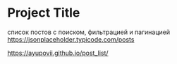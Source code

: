 
# Project Title

список постов с поиском, фильтрацией и пагинацией https://jsonplaceholder.typicode.com/posts

https://ayupovii.github.io/post_list/

